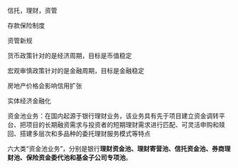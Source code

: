 信托，理财，资管





存款保险制度



资管新规



货币政策针对的是经济周期，目标是币值稳定

宏观审慎政策针对的是金融周期，目标是金融稳定



房地产价格会影响信用扩张



实体经济金融化



资金池业务：在国内起源于银行理财业务，该业务具有先于项目建立资金调转平台、把项目的长期融资需求与投资者的短期理财需求进行匹配、可灵活申购和赎回、搭建多层次和多品种的委托理财服务模式等特点

六大类“资金池业务”，分别是银行**理财资金池、理财寄营池、信托资金池、券商理财池、保险资金委代池和基金子公司专项池**。

